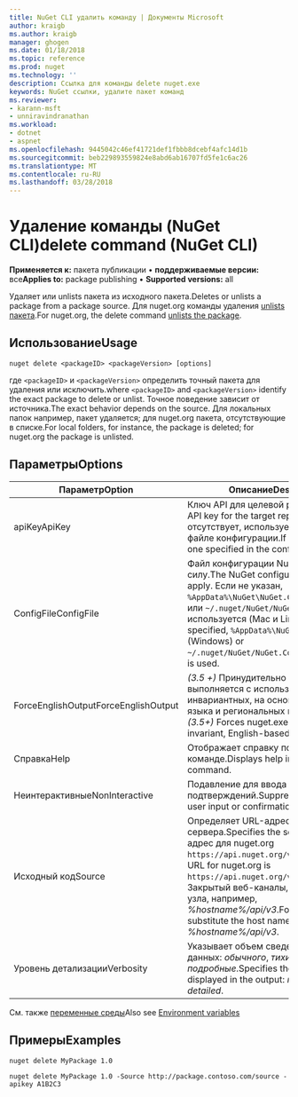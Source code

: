 ```yaml
---
title: NuGet CLI удалить команду | Документы Microsoft
author: kraigb
ms.author: kraigb
manager: ghogen
ms.date: 01/18/2018
ms.topic: reference
ms.prod: nuget
ms.technology: ''
description: Ссылка для команды delete nuget.exe
keywords: NuGet ссылки, удалите пакет команд
ms.reviewer:
- karann-msft
- unniravindranathan
ms.workload:
- dotnet
- aspnet
ms.openlocfilehash: 9445042c46ef41721def1fbbb8dcebf4afc14d1b
ms.sourcegitcommit: beb229893559824e8abd6ab16707fd5fe1c6ac26
ms.translationtype: MT
ms.contentlocale: ru-RU
ms.lasthandoff: 03/28/2018
---
```

# <a name="delete-command-nuget-cli"></a><span data-ttu-id="ab542-104">Удаление команды (NuGet CLI)</span><span class="sxs-lookup"><span data-stu-id="ab542-104">delete command (NuGet CLI)</span></span>

<span data-ttu-id="ab542-105">**Применяется к:** пакета публикации &bullet; **поддерживаемые версии:** все</span><span class="sxs-lookup"><span data-stu-id="ab542-105">**Applies to:** package publishing &bullet; **Supported versions:** all</span></span>

<span data-ttu-id="ab542-106">Удаляет или unlists пакета из исходного пакета.</span><span class="sxs-lookup"><span data-stu-id="ab542-106">Deletes or unlists a package from a package source.</span></span> <span data-ttu-id="ab542-107">Для nuget.org команды удаления [unlists пакета](../policies/deleting-packages.md).</span><span class="sxs-lookup"><span data-stu-id="ab542-107">For nuget.org, the delete command [unlists the package](../policies/deleting-packages.md).</span></span>

## <a name="usage"></a><span data-ttu-id="ab542-108">Использование</span><span class="sxs-lookup"><span data-stu-id="ab542-108">Usage</span></span>

```cli
nuget delete <packageID> <packageVersion> [options]
```

<span data-ttu-id="ab542-109">где `<packageID>` и `<packageVersion>` определить точный пакета для удаления или исключить.</span><span class="sxs-lookup"><span data-stu-id="ab542-109">where `<packageID>` and `<packageVersion>` identify the exact package to delete or unlist.</span></span> <span data-ttu-id="ab542-110">Точное поведение зависит от источника.</span><span class="sxs-lookup"><span data-stu-id="ab542-110">The exact behavior depends on the source.</span></span> <span data-ttu-id="ab542-111">Для локальных папок например, пакет удаляется; для nuget.org пакета, отсутствующие в списке.</span><span class="sxs-lookup"><span data-stu-id="ab542-111">For local folders, for instance, the package is deleted; for nuget.org the package is unlisted.</span></span>

## <a name="options"></a><span data-ttu-id="ab542-112">Параметры</span><span class="sxs-lookup"><span data-stu-id="ab542-112">Options</span></span>

| <span data-ttu-id="ab542-113">Параметр</span><span class="sxs-lookup"><span data-stu-id="ab542-113">Option</span></span> | <span data-ttu-id="ab542-114">Описание</span><span class="sxs-lookup"><span data-stu-id="ab542-114">Description</span></span> |
| --- | --- |
| <span data-ttu-id="ab542-115">apiKey</span><span class="sxs-lookup"><span data-stu-id="ab542-115">ApiKey</span></span> | <span data-ttu-id="ab542-116">Ключ API для целевой репозиторий.</span><span class="sxs-lookup"><span data-stu-id="ab542-116">The API key for the target repository.</span></span> <span data-ttu-id="ab542-117">Если он отсутствует, используется заданный в файле конфигурации.</span><span class="sxs-lookup"><span data-stu-id="ab542-117">If not present, the one specified in the config file is used.</span></span> |
| <span data-ttu-id="ab542-118">ConfigFile</span><span class="sxs-lookup"><span data-stu-id="ab542-118">ConfigFile</span></span> | <span data-ttu-id="ab542-119">Файл конфигурации NuGet вступили в силу.</span><span class="sxs-lookup"><span data-stu-id="ab542-119">The NuGet configuration file to apply.</span></span> <span data-ttu-id="ab542-120">Если не указан, `%AppData%\NuGet\NuGet.Config` (Windows) или `~/.nuget/NuGet/NuGet.Config` используется (Mac и Linux).</span><span class="sxs-lookup"><span data-stu-id="ab542-120">If not specified, `%AppData%\NuGet\NuGet.Config` (Windows) or `~/.nuget/NuGet/NuGet.Config` (Mac/Linux) is used.</span></span>|
| <span data-ttu-id="ab542-121">ForceEnglishOutput</span><span class="sxs-lookup"><span data-stu-id="ab542-121">ForceEnglishOutput</span></span> | <span data-ttu-id="ab542-122">*(3.5 +)*  Принудительно nuget.exe выполняется с использованием инвариантных, на основе английского языка и региональных параметров.</span><span class="sxs-lookup"><span data-stu-id="ab542-122">*(3.5+)* Forces nuget.exe to run using an invariant, English-based culture.</span></span> |
| <span data-ttu-id="ab542-123">Справка</span><span class="sxs-lookup"><span data-stu-id="ab542-123">Help</span></span> | <span data-ttu-id="ab542-124">Отображает справку по команде.</span><span class="sxs-lookup"><span data-stu-id="ab542-124">Displays help information for the command.</span></span> |
| <span data-ttu-id="ab542-125">Неинтерактивные</span><span class="sxs-lookup"><span data-stu-id="ab542-125">NonInteractive</span></span> | <span data-ttu-id="ab542-126">Подавление для ввода данных и подтверждений.</span><span class="sxs-lookup"><span data-stu-id="ab542-126">Suppresses prompts for user input or confirmations.</span></span> |
| <span data-ttu-id="ab542-127">Исходный код</span><span class="sxs-lookup"><span data-stu-id="ab542-127">Source</span></span> | <span data-ttu-id="ab542-128">Определяет URL-адрес сервера.</span><span class="sxs-lookup"><span data-stu-id="ab542-128">Specifies the server URL.</span></span> <span data-ttu-id="ab542-129">URL-адрес для nuget.org `https://api.nuget.org/v3/index.json`.</span><span class="sxs-lookup"><span data-stu-id="ab542-129">The URL for nuget.org is `https://api.nuget.org/v3/index.json`.</span></span> <span data-ttu-id="ab542-130">Закрытый веб-каналы, замените на имя узла, например, *%hostname%/api/v3*.</span><span class="sxs-lookup"><span data-stu-id="ab542-130">For private feeds, substitute the host name, for example, *%hostname%/api/v3*.</span></span> |
| <span data-ttu-id="ab542-131">Уровень детализации</span><span class="sxs-lookup"><span data-stu-id="ab542-131">Verbosity</span></span> | <span data-ttu-id="ab542-132">Указывает объем сведений в выходных данных: *обычного*, *тихий*, *подробные*.</span><span class="sxs-lookup"><span data-stu-id="ab542-132">Specifies the amount of detail displayed in the output: *normal*, *quiet*, *detailed*.</span></span> |

<span data-ttu-id="ab542-133">См. также [переменные среды](cli-ref-environment-variables.md)</span><span class="sxs-lookup"><span data-stu-id="ab542-133">Also see [Environment variables](cli-ref-environment-variables.md)</span></span>

## <a name="examples"></a><span data-ttu-id="ab542-134">Примеры</span><span class="sxs-lookup"><span data-stu-id="ab542-134">Examples</span></span>

```cli
nuget delete MyPackage 1.0

nuget delete MyPackage 1.0 -Source http://package.contoso.com/source -apikey A1B2C3
```

